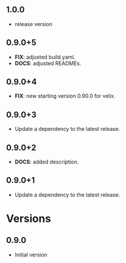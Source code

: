 ## 1.0.0

- release version

## 0.9.0+5

 - **FIX**: adjusted build.yaml.
 - **DOCS**: adjusted READMEs.

## 0.9.0+4

 - **FIX**: new starting version 0.90.0 for velix.

## 0.9.0+3

 - Update a dependency to the latest release.

## 0.9.0+2

 - **DOCS**: added description.

## 0.9.0+1

 - Update a dependency to the latest release.

# Versions

## 0.9.0

- Initial version
